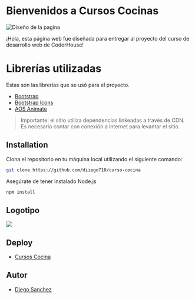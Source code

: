 # Bienvenidos a Cursos Cocinas

![Diseño de la pagina](https://i.imgur.com/MsSLguG.png)

¡Hola, esta página web fue diseñada para entregar al proyecto del curso de desarrollo web de CoderHouse!


# Librerías utilizadas
Estas son las librerías que se usó para el proyecto.

 - [Bootstrap](https://getbootstrap.com/) 
 - [Bootstrap Icons](https://icons.getbootstrap.com/) 
 - [AOS Animate](https://michalsnik.github.io/aos/)

> Importante: el sitio utiliza dependencias linkeadas a través de CDN. Es necesario contar con conexión a internet para levantar el sitio.

  

## Installation
Clona el repositorio en tu máquina local utilizando el siguiente comando:
```bash
git clone https://github.com/diiego710/curso-cocina
```
Asegúrate de tener instalado Node.js
```bash
npm install
```
## Logotipo

![](https://i.imgur.com/GArhXiw.png)


## Deploy
- [Cursos Cocina](http://cursococina.lovestoblog.com)

## Autor
 -  [Diego Sanchez](https://github.com/diiego710)
